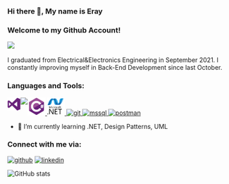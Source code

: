 ### **Hi there 👋, My name is Eray**

### **Welcome to my Github Account!**

<img align="mid" width="400px" src="https://miro.medium.com/max/1400/1*G48L33n3M7FXze_kturcyQ.jpeg"/>

I graduated from Electrical&Electronics Engineering in September 2021.
I constantly improving myself in Back-End Development since last October.

<h3 align="left">Languages and Tools:</h3>
<p align="left"> <img align="left" alt="Visual Studio" height="30" width="30" src="https://raw.githubusercontent.com/devicons/devicon/master/icons/visualstudio/visualstudio-plain.svg"> <img align="left" src="https://img.icons8.com/color/48/000000/python--v2.png"/> <a href="https://www.w3schools.com/cs/" target="_blank" rel="noreferrer"> <img src="https://raw.githubusercontent.com/devicons/devicon/master/icons/csharp/csharp-original.svg" alt="csharp" width="40" height="40"/> </a> <a href="https://dotnet.microsoft.com/" target="_blank" rel="noreferrer"> <img src="https://raw.githubusercontent.com/devicons/devicon/master/icons/dot-net/dot-net-original-wordmark.svg" alt="dotnet" width="40" height="40"/> </a> <a href="https://git-scm.com/" target="_blank" rel="noreferrer"> <img src="https://www.vectorlogo.zone/logos/git-scm/git-scm-icon.svg" alt="git" width="40" height="40"/> </a> <a href="https://www.microsoft.com/en-us/sql-server" target="_blank" rel="noreferrer"> <img src="https://www.svgrepo.com/show/303229/microsoft-sql-server-logo.svg" alt="mssql" width="40" height="40"/> </a> <a href="https://postman.com" target="_blank" rel="noreferrer"> <img src="https://www.vectorlogo.zone/logos/getpostman/getpostman-icon.svg" alt="postman" width="40" height="40"/> </a> </p>

- 🌱 I’m currently learning .NET, Design Patterns, UML 

<h3 align="left">Connect with me via:</h3>

[<img src='https://cdn.jsdelivr.net/npm/simple-icons@3.0.1/icons/github.svg' alt='github' height='40'>](https://github.com/eraynurtekin)  [<img src='https://cdn.jsdelivr.net/npm/simple-icons@3.0.1/icons/linkedin.svg' alt='linkedin' height='40'>](https://www.linkedin.com/in/eray-nurtekin-195a24180/)  

![GitHub stats](https://github-readme-stats.vercel.app/api?username=eraynurtekin&show_icons=true)  
